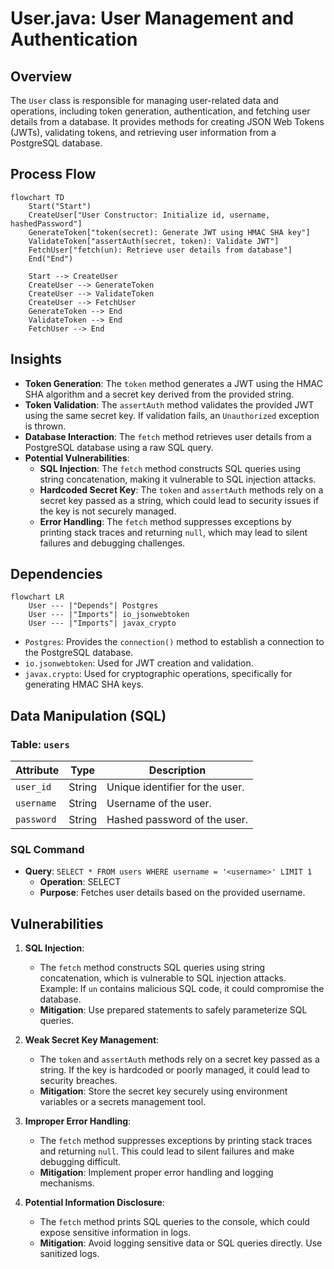 # User.java: User Management and Authentication

## Overview
The `User` class is responsible for managing user-related data and operations, including token generation, authentication, and fetching user details from a database. It provides methods for creating JSON Web Tokens (JWTs), validating tokens, and retrieving user information from a PostgreSQL database.

## Process Flow
```mermaid
flowchart TD
    Start("Start")
    CreateUser["User Constructor: Initialize id, username, hashedPassword"]
    GenerateToken["token(secret): Generate JWT using HMAC SHA key"]
    ValidateToken["assertAuth(secret, token): Validate JWT"]
    FetchUser["fetch(un): Retrieve user details from database"]
    End("End")

    Start --> CreateUser
    CreateUser --> GenerateToken
    CreateUser --> ValidateToken
    CreateUser --> FetchUser
    GenerateToken --> End
    ValidateToken --> End
    FetchUser --> End
```

## Insights
- **Token Generation**: The `token` method generates a JWT using the HMAC SHA algorithm and a secret key derived from the provided string.
- **Token Validation**: The `assertAuth` method validates the provided JWT using the same secret key. If validation fails, an `Unauthorized` exception is thrown.
- **Database Interaction**: The `fetch` method retrieves user details from a PostgreSQL database using a raw SQL query.
- **Potential Vulnerabilities**:
  - **SQL Injection**: The `fetch` method constructs SQL queries using string concatenation, making it vulnerable to SQL injection attacks.
  - **Hardcoded Secret Key**: The `token` and `assertAuth` methods rely on a secret key passed as a string, which could lead to security issues if the key is not securely managed.
  - **Error Handling**: The `fetch` method suppresses exceptions by printing stack traces and returning `null`, which may lead to silent failures and debugging challenges.

## Dependencies
```mermaid
flowchart LR
    User --- |"Depends"| Postgres
    User --- |"Imports"| io_jsonwebtoken
    User --- |"Imports"| javax_crypto
```

- `Postgres`: Provides the `connection()` method to establish a connection to the PostgreSQL database.
- `io.jsonwebtoken`: Used for JWT creation and validation.
- `javax.crypto`: Used for cryptographic operations, specifically for generating HMAC SHA keys.

## Data Manipulation (SQL)
### Table: `users`
| Attribute   | Type     | Description                          |
|-------------|----------|--------------------------------------|
| `user_id`   | String   | Unique identifier for the user.      |
| `username`  | String   | Username of the user.                |
| `password`  | String   | Hashed password of the user.         |

### SQL Command
- **Query**: `SELECT * FROM users WHERE username = '<username>' LIMIT 1`
  - **Operation**: SELECT
  - **Purpose**: Fetches user details based on the provided username.

## Vulnerabilities
1. **SQL Injection**:
   - The `fetch` method constructs SQL queries using string concatenation, which is vulnerable to SQL injection attacks. Example: If `un` contains malicious SQL code, it could compromise the database.
   - **Mitigation**: Use prepared statements to safely parameterize SQL queries.

2. **Weak Secret Key Management**:
   - The `token` and `assertAuth` methods rely on a secret key passed as a string. If the key is hardcoded or poorly managed, it could lead to security breaches.
   - **Mitigation**: Store the secret key securely using environment variables or a secrets management tool.

3. **Improper Error Handling**:
   - The `fetch` method suppresses exceptions by printing stack traces and returning `null`. This could lead to silent failures and make debugging difficult.
   - **Mitigation**: Implement proper error handling and logging mechanisms.

4. **Potential Information Disclosure**:
   - The `fetch` method prints SQL queries to the console, which could expose sensitive information in logs.
   - **Mitigation**: Avoid logging sensitive data or SQL queries directly. Use sanitized logs.
